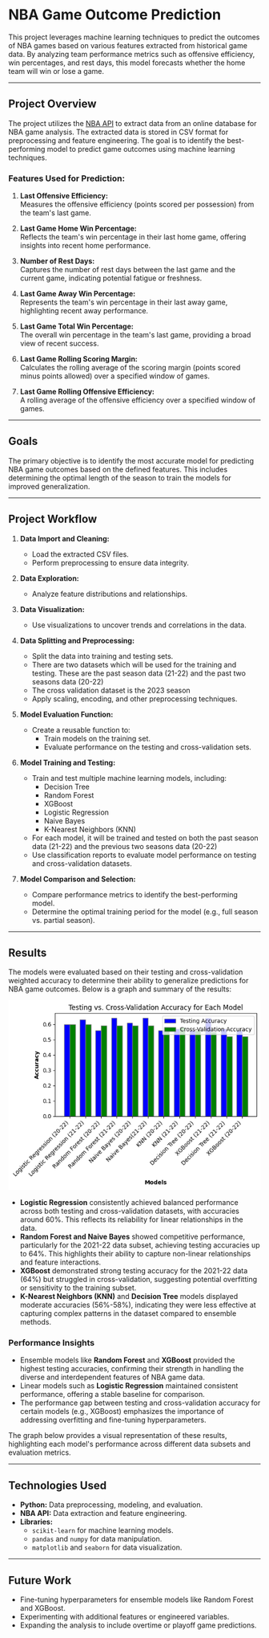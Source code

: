 # **NBA Game Outcome Prediction**

This project leverages machine learning techniques to predict the outcomes of NBA games based on various features extracted from historical game data. By analyzing team performance metrics such as offensive efficiency, win percentages, and rest days, this model forecasts whether the home team will win or lose a game.

---

## **Project Overview**

The project utilizes the [NBA API](https://github.com/swar/nba_api) to extract data from an online database for NBA game analysis. The extracted data is stored in CSV format for preprocessing and feature engineering. The goal is to identify the best-performing model to predict game outcomes using machine learning techniques.

### **Features Used for Prediction:**
1. **Last Offensive Efficiency:**  
   Measures the offensive efficiency (points scored per possession) from the team's last game.

2. **Last Game Home Win Percentage:**  
   Reflects the team's win percentage in their last home game, offering insights into recent home performance.

3. **Number of Rest Days:**  
   Captures the number of rest days between the last game and the current game, indicating potential fatigue or freshness.

4. **Last Game Away Win Percentage:**  
   Represents the team's win percentage in their last away game, highlighting recent away performance.

5. **Last Game Total Win Percentage:**  
   The overall win percentage in the team's last game, providing a broad view of recent success.

6. **Last Game Rolling Scoring Margin:**  
   Calculates the rolling average of the scoring margin (points scored minus points allowed) over a specified window of games.

7. **Last Game Rolling Offensive Efficiency:**  
   A rolling average of the offensive efficiency over a specified window of games.

---

## **Goals**

The primary objective is to identify the most accurate model for predicting NBA game outcomes based on the defined features. This includes determining the optimal length of the season to train the models for improved generalization.

---

## **Project Workflow**

1. **Data Import and Cleaning:**  
   - Load the extracted CSV files.  
   - Perform preprocessing to ensure data integrity.

2. **Data Exploration:**  
   - Analyze feature distributions and relationships.

3. **Data Visualization:**  
   - Use visualizations to uncover trends and correlations in the data.

4. **Data Splitting and Preprocessing:**  
   - Split the data into training and testing sets.  
   - There are two datasets which will be used for the training and testing. These are the past season data (21-22) and the past two seasons data (20-22)
   - The cross validation dataset is the 2023 season
   - Apply scaling, encoding, and other preprocessing techniques.

5. **Model Evaluation Function:**  
   - Create a reusable function to:  
     - Train models on the training set.  
     - Evaluate performance on the testing and cross-validation sets.

6. **Model Training and Testing:**  
   - Train and test multiple machine learning models, including:  
     - Decision Tree  
     - Random Forest  
     - XGBoost  
     - Logistic Regression  
     - Naive Bayes  
     - K-Nearest Neighbors (KNN)  
   - For each model, it will be trained and tested on both the past season data (21-22) and the previous two seasons data (20-22)
   - Use classification reports to evaluate model performance on testing and cross-validation datasets.

7. **Model Comparison and Selection:**  
   - Compare performance metrics to identify the best-performing model.  
   - Determine the optimal training period for the model (e.g., full season vs. partial season).

---

## **Results**

The models were evaluated based on their testing and cross-validation weighted accuracy to determine their ability to generalize predictions for NBA game outcomes. Below is a graph and summary of the results: 

![Results Graph](image.png)

- **Logistic Regression** consistently achieved balanced performance across both testing and cross-validation datasets, with accuracies around 60%. This reflects its reliability for linear relationships in the data.
- **Random Forest and Naive Bayes** showed competitive performance, particularly for the 2021-22 data subset, achieving testing accuracies up to 64%. This highlights their ability to capture non-linear relationships and feature interactions.
- **XGBoost** demonstrated strong testing accuracy for the 2021-22 data (64%) but struggled in cross-validation, suggesting potential overfitting or sensitivity to the training subset.
- **K-Nearest Neighbors (KNN)** and **Decision Tree** models displayed moderate accuracies (56%-58%), indicating they were less effective at capturing complex patterns in the dataset compared to ensemble methods.

### **Performance Insights**
- Ensemble models like **Random Forest** and **XGBoost** provided the highest testing accuracies, confirming their strength in handling the diverse and interdependent features of NBA game data.
- Linear models such as **Logistic Regression** maintained consistent performance, offering a stable baseline for comparison.
- The performance gap between testing and cross-validation accuracy for certain models (e.g., XGBoost) emphasizes the importance of addressing overfitting and fine-tuning hyperparameters.

The graph below provides a visual representation of these results, highlighting each model's performance across different data subsets and evaluation metrics.

---

## **Technologies Used**

- **Python:** Data preprocessing, modeling, and evaluation.  
- **NBA API:** Data extraction and feature engineering.  
- **Libraries:**  
  - `scikit-learn` for machine learning models.  
  - `pandas` and `numpy` for data manipulation.  
  - `matplotlib` and `seaborn` for data visualization.

---

## **Future Work**

- Fine-tuning hyperparameters for ensemble models like Random Forest and XGBoost.  
- Experimenting with additional features or engineered variables.  
- Expanding the analysis to include overtime or playoff game predictions.

